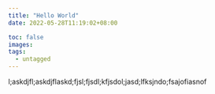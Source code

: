 ```yaml
---
title: "Hello World"
date: 2022-05-28T11:19:02+08:00

toc: false
images:
tags:
  - untagged
---
```


l;askdjfl;askdjflaskd;fjsl;fjsdl;kfjsdol;jasd;lfksjndo;fsajofiasnof
